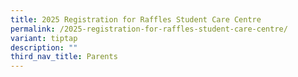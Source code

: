 ```yaml
---
title: 2025 Registration for Raffles Student Care Centre
permalink: /2025-registration-for-raffles-student-care-centre/
variant: tiptap
description: ""
third_nav_title: Parents
---
```


